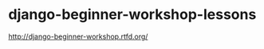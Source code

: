 django-beginner-workshop-lessons
================================


http://django-beginner-workshop.rtfd.org/
